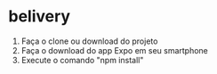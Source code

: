 # belivery

1. Faça o clone ou download do projeto
2. Faça o download do app Expo em seu smartphone
3. Execute o comando "npm install"
